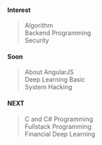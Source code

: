 #### Interest
> Algorithm  
> Backend Programming  
> Security  

#### Soon
> About AngularJS    
> Deep Learning Basic  
> System Hacking     

#### NEXT
> C and C# Programming  
> Fullstack Programming   
> Financial Deep Learning  

<!--
**gsniper777/gsniper777** is a ✨ _special_ ✨ repository because its `README.md` (this file) appears on your GitHub profile.

Here are some ideas to get you started:

- 🔭 I’m currently working on ...
- 🌱 I’m currently learning ...
- 👯 I’m looking to collaborate on ...
- 🤔 I’m looking for help with ...
- 💬 Ask me about ...
- 📫 How to reach me: ...
- 😄 Pronouns: ...
- ⚡ Fun fact: ...
-->
